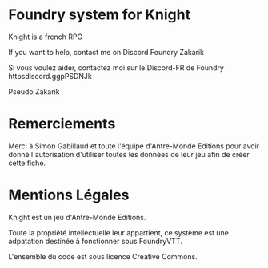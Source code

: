 # Foundry system for Knight
Knight  is a french RPG

If you want to help, contact me on Discord Foundry  Zakarik

Si vous voulez aider, contactez moi sur le Discord-FR de Foundry  httpsdiscord.ggpPSDNJk

Pseudo  Zakarik

# Remerciements
Merci à Simon Gabillaud et toute l'équipe d'Antre-Monde Editions pour avoir donné l'autorisation d'utiliser toutes les données de leur jeu afin de créer cette fiche.

# Mentions Légales
Knight est un jeu d'Antre-Monde Editions.

Toute la propriété intellectuelle leur appartient, ce système est une adpatation destinée à fonctionner sous FoundryVTT.

L'ensemble du code est sous licence Creative Commons.
